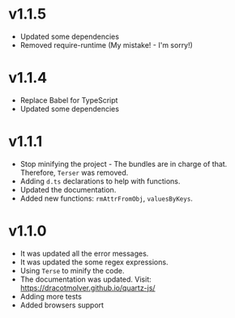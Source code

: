 # v1.1.5
* Updated some dependencies
* Removed require-runtime (My mistake! - I'm sorry!)

# v1.1.4
* Replace Babel for TypeScript
* Updated some dependencies

# v1.1.1
* Stop minifying the project - The bundles are in charge of that. Therefore, `Terser` was removed.
* Adding `d.ts` declarations to help with functions.
* Updated the documentation.
* Added new functions: `rmAttrFromObj`, `valuesByKeys`.

# v1.1.0
* It was updated all the error messages.
* It was updated the some regex expressions.
* Using `Terse` to minify the code.
* The documentation was updated. Visit: https://dracotmolver.github.io/quartz-js/
* Adding more tests
* Added browsers support